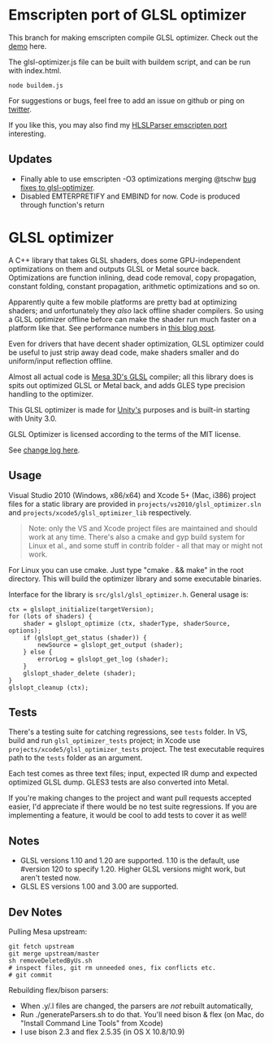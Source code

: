 
# Emscripten port of GLSL optimizer

This branch for making emscripten compile GLSL optimizer. Check out the [demo](https://zz85.github.io/glsl-optimizer) here.

The glsl-optimizer.js file can be built with buildem script, and can be run with index.html.

```
node buildem.js
```

For suggestions or bugs, feel free to add an issue on github or ping on [twitter](https://twitter.com/blurspline).

If you like this, you may also find my [HLSLParser emscripten port](https://github.com/zz85/hlslparser) interesting.

## Updates
- Finally able to use emscripten -O3 optimizations merging @tschw [bug fixes to glsl-optimizer](https://github.com/zz85/glsl-optimizer/issues/1).
- Disabled EMTERPRETIFY and EMBIND for now. Code is produced through function's return

GLSL optimizer
==============

A C++ library that takes GLSL shaders, does some GPU-independent optimizations on them
and outputs GLSL or Metal source back. Optimizations are function inlining, dead code removal, copy propagation,
constant folding, constant propagation, arithmetic optimizations and so on.

Apparently quite a few mobile platforms are pretty bad at optimizing shaders; and
unfortunately they *also* lack offline shader compilers. So using a GLSL optimizer offline
before can make the shader run much faster on a platform like that. See performance numbers
in [this blog post](http://aras-p.info/blog/2010/09/29/glsl-optimizer/).

Even for drivers that have decent shader optimization, GLSL optimizer could be useful to just strip away
dead code, make shaders smaller and do uniform/input reflection offline.

Almost all actual code is [Mesa 3D's GLSL](http://cgit.freedesktop.org/mesa/mesa/log/)
compiler; all this library does is spits out optimized GLSL or Metal back, and adds GLES type precision
handling to the optimizer.

This GLSL optimizer is made for [Unity's](http://unity3d.com/) purposes and is built-in
starting with Unity 3.0.

GLSL Optimizer is licensed according to the terms of the MIT license.

See [change log here](Changelog.md).


Usage
-----

Visual Studio 2010 (Windows, x86/x64) and Xcode 5+ (Mac, i386) project files for a static
library are provided in `projects/vs2010/glsl_optimizer.sln` and `projects/xcode5/glsl_optimizer_lib`
respectively.

> Note: only the VS and Xcode project files are maintained and should work at any time.
> There's also a cmake and gyp build system for Linux et al., and some stuff in contrib folder -
> all that may or might not work.

For Linux you can use cmake. Just type "cmake . && make" in the root directory.
This will build the optimizer library and some executable binaries.

Interface for the library is `src/glsl/glsl_optimizer.h`. General usage is:

	ctx = glslopt_initialize(targetVersion);
	for (lots of shaders) {
		shader = glslopt_optimize (ctx, shaderType, shaderSource, options);
		if (glslopt_get_status (shader)) {
			newSource = glslopt_get_output (shader);
		} else {
			errorLog = glslopt_get_log (shader);
		}
		glslopt_shader_delete (shader);
	}
	glslopt_cleanup (ctx);


Tests
-----

There's a testing suite for catching regressions, see `tests` folder. In VS, build
and run `glsl_optimizer_tests` project; in Xcode use `projects/xcode5/glsl_optimizer_tests`
project. The test executable requires path to the `tests` folder as an argument.

Each test comes as three text files; input, expected IR dump and expected optimized
GLSL dump. GLES3 tests are also converted into Metal.

If you're making changes to the project and want pull requests accepted easier, I'd
appreciate if there would be no test suite regressions. If you are implementing a
feature, it would be cool to add tests to cover it as well!


Notes
-----

* GLSL versions 1.10 and 1.20 are supported. 1.10 is the default, use #version 120 to specify
1.20. Higher GLSL versions might work, but aren't tested now.
* GLSL ES versions 1.00 and 3.00 are supported.


Dev Notes
---------

Pulling Mesa upstream:

    git fetch upstream
    git merge upstream/master
    sh removeDeletedByUs.sh
    # inspect files, git rm unneeded ones, fix conflicts etc.
    # git commit

Rebuilding flex/bison parsers:

* When .y/.l files are changed, the parsers are *not* rebuilt automatically,
* Run ./generateParsers.sh to do that. You'll need bison & flex (on Mac, do "Install Command Line Tools" from Xcode)
* I use bison 2.3 and flex 2.5.35 (in OS X 10.8/10.9)

